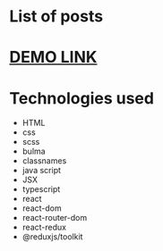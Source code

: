 # List of posts
# [DEMO LINK](https://bonum-taurus.github.io/List-of-posts_react_redux/)

# Technologies used
- HTML
- css
- scss
- bulma
- classnames
- java script
- JSX
- typescript
- react
- react-dom
- react-router-dom
- react-redux
- @reduxjs/toolkit


